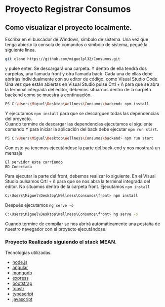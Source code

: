 # Proyecto Registrar Consumos
## Como visualizar el proyecto localmente. 


Escriba en el buscador de Windows, símbolo de sistema.
Una vez que tenga abierto la consola de comandos o símbolo de sistema,
pegué la siguiente línea. 
```sh
git clone https://github.com/miguelpl32/Consumos.git
```
y pulse enter.
Se descargará una carpeta. Y dentro de ella tendrá dos carpetas, una llamada front y otra llamada back.
Cada una de ellas debe abrirlas individualmente con su editor de código, como Visual Studio Code.  
Una vez que están abiertas en Visual Studio pulse Crtl + ñ para que se abra la terminal integrada del editor,
debemos situarnos dentro de la carpeta backend como se muestra a continuación.
```sh 
PS C:\Users\Miguel\Desktop\Wellness\Consumos\backend> npm install
```
Y ejecutamos `npm install` para que se descarguen todas las dependencias del proyecto.  
Cuando termine de descargar las dependencias ejecutamos el siguiente comando
Y para iniciar la aplicación del back debe ejecutar `npm run start`. 
```sh
PS C:\Users\Miguel\Desktop\Wellness\Consumos\backend> npm run start
```
Con esto ya tenemos ejecutándose la parte del back-end y nos mostrará un mensaje 
```sh
El servidor esta corriendo
BD Conectada
```

Para ejecutar la parte del front, debemos realizar lo siguiente.
En el Visual Studio pulsamos Crtl + ñ para que se nos abra la terminal integrada del editor.
No situamos dentro de la carpeta front.
Ejecutamos `npm install`
```sh 
C:\Users\Miguel\Desktop\Wellness\Consumos\front> npm install
```
Después ejecutamos `ng serve -o`
```sh
C:\Users\Miguel\Desktop\Wellness\Consumos\front> ng serve -o
```

Cuando termine de compilar se nos abrirá automáticamente una pestaña de nuestro navegador con el proyecto ejecutándose.

### Proyecto Realizado siguiendo el stack MEAN.
Tecnologias utilizadas.
- [node.js](https://nodejs.org/en/)
- [angular](https://angular.io/)
- [mongodb](https://www.mongodb.com/)
- [express](expressjs.com)
- [bootstrap](getbootstrap.com)
- [toastr](npmjs.com/package/toastr)
- [typescript](https://www.typescriptlang.org/)
- [javascript](https://developer.mozilla.org/es/docs/Web/JavaScript)
